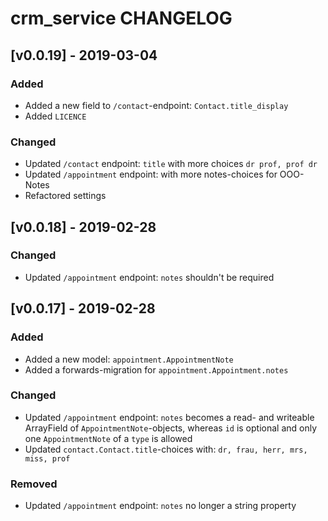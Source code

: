 # crm_service CHANGELOG

## [v0.0.19] - 2019-03-04


### Added

- Added a new field to `/contact`-endpoint: `Contact.title_display`
- Added `LICENCE`

### Changed

- Updated `/contact` endpoint: `title` with more choices `dr prof, prof dr` 
- Updated `/appointment` endpoint: with more notes-choices for OOO-Notes
- Refactored settings

## [v0.0.18] - 2019-02-28

### Changed

- Updated `/appointment` endpoint: `notes` shouldn't be required

## [v0.0.17] - 2019-02-28

### Added

- Added a new model: `appointment.AppointmentNote`
- Added a forwards-migration for `appointment.Appointment.notes`

### Changed

- Updated `/appointment` endpoint: `notes` becomes a read- and writeable ArrayField of `AppointmentNote`-objects, 
whereas `id` is optional and only one `AppointmentNote` of a `type` is allowed 
- Updated `contact.Contact.title`-choices with: `dr, frau, herr, mrs, miss, prof`

### Removed

- Updated `/appointment` endpoint: `notes` no longer a string property
